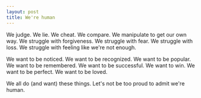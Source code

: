 ```yaml
---
layout: post
title: We're human
---
```


We judge. We lie. We cheat. We compare. We manipulate to get our own way. We struggle with forgiveness. We struggle with fear. We struggle with loss. We struggle with feeling like we're not enough.

We want to be noticed. We want to be recognized. We want to be popular. We want to be remembered. We want to be successful. We want to win. We want to be perfect. We want to be loved.

We all do (and want) these things. Let's not be too proud to admit we're human.
